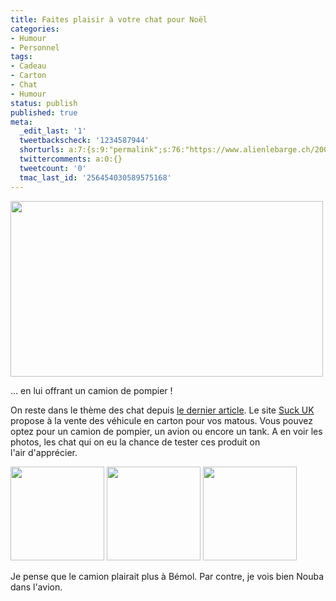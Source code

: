 ```yaml
---
title: Faites plaisir à votre chat pour Noël
categories:
- Humour
- Personnel
tags:
- Cadeau
- Carton
- Chat
- Humour
status: publish
published: true
meta:
  _edit_last: '1'
  tweetbackscheck: '1234587944'
  shorturls: a:7:{s:9:"permalink";s:76:"https://www.alienlebarge.ch/2008/11/29/faites-plaisir-a-votre-chat-pour-noel/";s:7:"tinyurl";s:25:"https://tinyurl.com/dmxwv2";s:4:"isgd";s:17:"https://is.gd/ikh4";s:5:"bitly";s:19:"https://bit.ly/14DqN";s:5:"snipr";s:22:"https://snipr.com/b9xsm";s:5:"snurl";s:22:"https://snurl.com/b9xsm";s:7:"snipurl";s:24:"https://snipurl.com/b9xsm";}
  twittercomments: a:0:{}
  tweetcount: '0'
  tmac_last_id: '256454030589575168'
---
```

<img class="alignnone size-medium wp-image-814" title="Cat play house" src="https://dlgjp9x71cipk.cloudfront.net/2008/11/cadeauchat.png" alt="" width="500" height="281" />

... en lui offrant un camion de pompier !

On reste dans le thème des chat depuis <a title="Quelques liens pour sauver vos journees" href="https://www.alienlebarge.ch/2008/11/27/quelques-liens-pour-sauver-vos-journees/">le dernier article</a>. Le site <a title="Suck UK" href="https://www.suck.uk.com/product.php?rangeID=96">Suck UK</a> propose à la vente des véhicule en carton pour vos matous. Vous pouvez optez pour un camion de pompier, un avion ou encore un tank. A en voir les photos, les chat qui on eu la chance de tester ces produit on l'air d'apprécier.

<a href="https://dlgjp9x71cipk.cloudfront.net/2008/11/catplaypolaroidzoom1.jpg"><img class="alignnone size-thumbnail wp-image-815" title="Boris" src="https://dlgjp9x71cipk.cloudfront.net/2008/11/catplaypolaroidzoom1-150x150.jpg" alt="" width="150" height="150" /></a> <a href="https://dlgjp9x71cipk.cloudfront.net/2008/11/catplaypolaroidzoom5.jpg"><img class="alignnone size-thumbnail wp-image-816" title="Ramsau" src="https://dlgjp9x71cipk.cloudfront.net/2008/11/catplaypolaroidzoom5-150x150.jpg" alt="" width="150" height="150" /></a> <a href="https://dlgjp9x71cipk.cloudfront.net/2008/11/catplaypolaroidzoom10.jpg"><img class="alignnone size-thumbnail wp-image-817" title="Zippy" src="https://dlgjp9x71cipk.cloudfront.net/2008/11/catplaypolaroidzoom10-150x150.jpg" alt="" width="150" height="150" /></a>

Je pense que le camion plairait plus à Bémol. Par contre, je vois bien Nouba dans l'avion.
